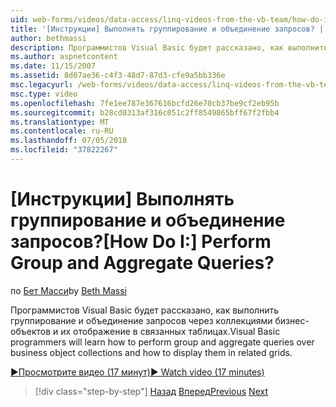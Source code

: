 ```yaml
---
uid: web-forms/videos/data-access/linq-videos-from-the-vb-team/how-do-i-perform-group-and-aggregate-queries
title: '[Инструкции] Выполнять группирование и объединение запросов? | Документы Майкрософт'
author: bethmassi
description: Программистов Visual Basic будет рассказано, как выполнить группирование и объединение запросов через коллекциями бизнес-объектов и их отображение в связанных таблицах.
ms.author: aspnetcontent
ms.date: 11/15/2007
ms.assetid: 8d07ae36-c4f3-48d7-87d3-cfe9a5bb336e
msc.legacyurl: /web-forms/videos/data-access/linq-videos-from-the-vb-team/how-do-i-perform-group-and-aggregate-queries
msc.type: video
ms.openlocfilehash: 7fe1ee787e367616bcfd26e70cb37be9cf2eb95b
ms.sourcegitcommit: b28cd0313af316c051c2ff8549865bff67f2fbb4
ms.translationtype: MT
ms.contentlocale: ru-RU
ms.lasthandoff: 07/05/2018
ms.locfileid: "37822267"
---
```

<a name="how-do-i-perform-group-and-aggregate-queries"></a><span data-ttu-id="81a61-104">[Инструкции] Выполнять группирование и объединение запросов?</span><span class="sxs-lookup"><span data-stu-id="81a61-104">[How Do I:] Perform Group and Aggregate Queries?</span></span>
====================
<span data-ttu-id="81a61-105">по [Бет Масси](https://github.com/bethmassi)</span><span class="sxs-lookup"><span data-stu-id="81a61-105">by [Beth Massi](https://github.com/bethmassi)</span></span>

<span data-ttu-id="81a61-106">Программистов Visual Basic будет рассказано, как выполнить группирование и объединение запросов через коллекциями бизнес-объектов и их отображение в связанных таблицах.</span><span class="sxs-lookup"><span data-stu-id="81a61-106">Visual Basic programmers will learn how to perform group and aggregate queries over business object collections and how to display them in related grids.</span></span>

[<span data-ttu-id="81a61-107">&#9654;Просмотрите видео (17 минут)</span><span class="sxs-lookup"><span data-stu-id="81a61-107">&#9654; Watch video (17 minutes)</span></span>](https://channel9.msdn.com/Blogs/ASP-NET-Site-Videos/how-do-i-perform-group-and-aggregate-queries)

> [!div class="step-by-step"]
> <span data-ttu-id="81a61-108">[Назад](how-do-i-get-started-with-linq.md)
> [Вперед](how-do-i-upgrade-visual-basic-projects-to-enable-linq.md)</span><span class="sxs-lookup"><span data-stu-id="81a61-108">[Previous](how-do-i-get-started-with-linq.md)
[Next](how-do-i-upgrade-visual-basic-projects-to-enable-linq.md)</span></span>
